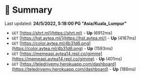 # 📖 Summary
Last updated: **24/5/2022, 5:18:00 PG "Asia/Kuala_Lumpur"**

- `GET` [https://shrt.ml](https://shrt.ml) - **Up** (6912ms)
- `GET` [https://hst.aytea.ml/](https://hst.aytea.ml/) - **Up** (4167ms)
- `GET` [https://color.aytea.ml/4b31d6.png](https://color.aytea.ml/4b31d6.png) - **Up** (1593ms)
- `GET` [https://memeapi.aytea14.repl.co/gimme](https://memeapi.aytea14.repl.co/gimme) - **Up** (401ms)
- `GET` [https://teledrivemy.herokuapp.com/dashboard](https://teledrivemy.herokuapp.com/dashboard) - **Up** (186ms)
